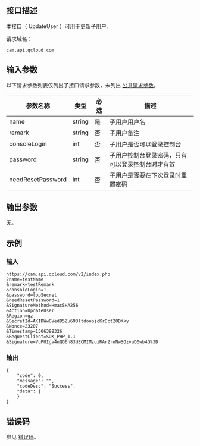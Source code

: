## 接口描述

本接口（ UpdateUser  ）可用于更新子用户。

请求域名：

```
cam.api.qcloud.com
```

## 输入参数

以下请求参数列表仅列出了接口请求参数，未列出 [公共请求参数](http://tcecqpoc.fsphere.cn/document/api/213/6976)。

| 参数名称          | 类型   | 必选 | 描述                                             |
| ----------------- | ------ | ---- | ------------------------------------------------ |
| name              | string | 是   | 子用户用户名                                     |
| remark            | string | 否   | 子用户备注                                       |
| consoleLogin      | int    | 否   | 子用户是否可以登录控制台                         |
| password          | string | 否   | 子用户控制台登录密码，只有可以登录控制台时才有效 |
| needResetPassword | int    | 否   | 子用户是否要在下次登录时重置密码                 |

## 输出参数

无。

## 示例

### 输入

```
https://cam.api.qcloud.com/v2/index.php
?name=testName
&remark=testRemark
&consoleLogin=1
&password=topSecret
&needResetPassword=1
&SignatureMethod=HmacSHA256
&Action=UpdateUser
&Region=gz
&SecretId=AKIDWwGVed95Zu693ltdoopjcKrDct20DKky
&Nonce=23207
&Timestamp=1506398326
&RequestClient=SDK_PHP_1.1
&Signature=VuPUIgv4nQG6h83dECMIMzuiRAr2rnNwSOzvuD0wb4Q%3D
```

### 输出

```
{
    "code": 0,
    "message": "",
    "codeDesc": "Success",
    "data": {
    }
}
```

## 错误码

参见 [错误码](http://tcecqpoc.fsphere.cn/document/product/598/13884)。